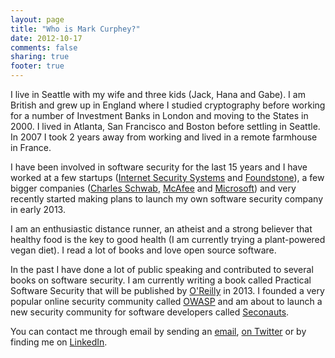 ```yaml
---
layout: page
title: "Who is Mark Curphey?"
date: 2012-10-17
comments: false
sharing: true
footer: true
---
```

I live in Seattle with my wife and three kids (Jack, Hana and Gabe). I am British and grew up in England where I studied cryptography before working for a number of Investment Banks in London and moving to the States in 2000. I lived in Atlanta, San Francisco and Boston before settling in Seattle. In 2007 I took 2 years away from working and lived in a remote farmhouse in France. 

I have been involved in software security for the last 15 years and I have worked at a few startups (<a href="http://www.iss.net">Internet Security Systems</a> and <a href="http://www.foundstone.com">Foundstone</a>), a few bigger companies (<a href="http://www.schwab.com">Charles Schwab</a>, <a href="http://www.mcafee.com">McAfee</a> and <a href="http://www.microsoft.com">Microsoft</a>) and very recently started making plans to launch my own software security company in early 2013.

I am an enthusiastic distance runner, an atheist and a strong believer that healthy food is the key to good health (I am  currently trying a plant-powered vegan diet). I read a lot of books and love open source software. 

In the past I have done a lot of public speaking and contributed to several books on software security. I am currently writing a book called Practical Software Security that will be published by <a href="http://oreilly.com/">O'Reilly</a> in 2013. I founded a very popular online security community called <a href="http://www.owasp.org">OWASP</a> and am about to launch a new security community for software developers called <a href="http://www.seconauts.com">Seconauts</a>.

You can contact me through email by sending an <a href="mailto:mark@curphey.com">email</a>, <a href="http://www.twitter.com/curphey">on Twitter</a> or by finding me on <a href="http://www.linkedin.com/in/curphey">LinkedIn</a>.
